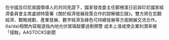 在中國及印尼兩國領導人的共同見證下，國家發改委主任鄭柵潔日前與印尼國家經濟委員會主席盧胡特簽署《關於經濟發展政策合作的諒解備忘錄》。雙方將在宏觀經濟、戰略規劃、產業發展、數字經濟及綠色可持續發展等方面開展交流合作。(ta/da)相關內容報道指內地光伏玻璃敲響過剩預警 成本上漲或使企業利潤率被「侵蝕」AASTOCKS新聞